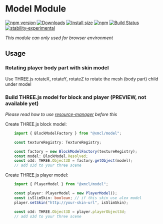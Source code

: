 # Model Module

[![npm version](https://img.shields.io/npm/v/@xmcl/model.svg)](https://www.npmjs.com/package/@xmcl/model)
[![Downloads](https://img.shields.io/npm/dm/@xmcl/model.svg)](https://npmjs.com/@xmcl/model)
[![Install size](https://packagephobia.now.sh/badge?p=@xmcl/model)](https://packagephobia.now.sh/result?p=@xmcl/model)
[![npm](https://img.shields.io/npm/l/@xmcl/minecraft-launcher-core.svg)](https://github.com/voxelum/minecraft-launcher-core-node/blob/master/LICENSE)
[![Build Status](https://github.com/voxelum/minecraft-launcher-core-node/workflows/Build/badge.svg)](https://github.com/Voxelum/minecraft-launcher-core-node/actions?query=workflow%3ABuild)
[![stability-experimental](https://img.shields.io/badge/stability-experimental-orange.svg)](https://github.com/emersion/stability-badges#experimental)

*This module can only used for browser environment*

## Usage

### Rotating player body part with skin model
Use THREE.js rotateX, rotateY, rotateZ to rotate the mesh (body part) child under model

### Build THREE.js model for block and player (PREVIEW, not available yet)

*Please read how to use [resource-manager](https://github.com/voxelum/minecraft-launcher-core-node/packages/resource-manager/README.md) before this*

Create THREE.js block model:

```ts
    import { BlockModelFactory } from "@xmcl/model";

    const textureRegistry: TextureRegistry;

    const factory = new BlockModelFactory(textureRegistry);
    const model: BlockModel.Resolved;
    const o3d: THREE.Object3D = factory.getObject(model);
    // add o3d to your three scene
```

Create THREE.js player model:

```ts
    import { PlayerModel } from "@xmcl/model";

    const player: PlayerModel = new PlayerModel();
    const isSlimSkin: boolean; // if this skin use alex model
    player.setSkin("http://your-skin-url", isSlimSkin);

    const o3d: THREE.Object3D = player.playerObject3d;
    // add o3d to your three scene
```